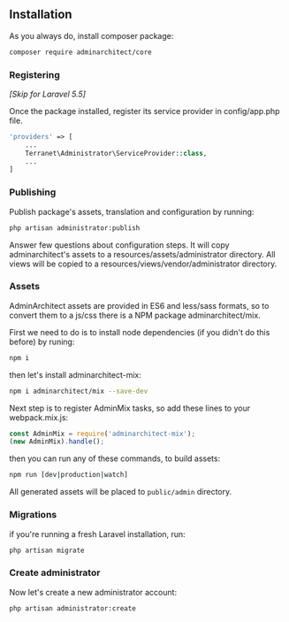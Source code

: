 ## Installation

As you always do, install composer package:

```bash
composer require adminarchitect/core
```

### Registering 
_[Skip for Laravel 5.5]_

Once the package installed, register its service provider in config/app.php file.

```php
'providers' => [
    ...
    Terranet\Administrator\ServiceProvider::class,
	...
]
```
### Publishing

Publish package's assets, translation and configuration by running:

```bash
php artisan administrator:publish
```
Answer few questions about configuration steps.
It will copy adminarchitect's assets to a resources/assets/administrator directory.
All views will be copied to a resources/views/vendor/administrator directory.

### Assets
AdminArchitect assets are provided in ES6 and less/sass formats, so to convert them to a js/css there is a NPM package adminarchitect/mix.

First we need to do is to install node dependencies (if you didn't do this before) by runing:

```bash
npm i
```

then let's install adminarchitect-mix:

```bash
npm i adminarchitect/mix --save-dev
```

Next step is to register AdminMix tasks, so add these lines to your webpack.mix.js:

```js
const AdminMix = require('adminarchitect-mix');
(new AdminMix).handle();
```

then you can run any of these commands, to build assets:
```bash
npm run [dev|production|watch]
```

All generated assets will be placed to `public/admin` directory.

### Migrations
if you're running a fresh Laravel installation, run:

```bash
php artisan migrate
```

### Create administrator

Now let's create a new administrator account:

```bash
php artisan administrator:create
```